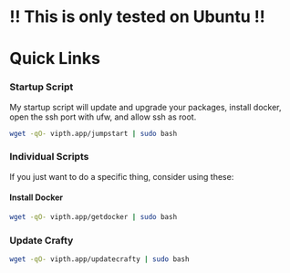 # !! This is only tested on Ubuntu !!

# Quick Links
### Startup Script
My startup script will update and upgrade your packages, install docker, open the ssh port with ufw, and allow ssh as root.
 ```sh
wget -qO- vipth.app/jumpstart | sudo bash
```

### Individual Scripts
If you just want to do a specific thing, consider using these:

#### Install Docker
```sh
wget -qO- vipth.app/getdocker | sudo bash
```

### Update Crafty
```sh
wget -qO- vipth.app/updatecrafty | sudo bash
```
